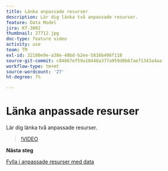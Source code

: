```yaml
---
title: Länka anpassade resurser
description: Lär dig länka två anpassade resurser.
feature: Data Model
jira: KT-3002
thumbnail: 27712.jpg
doc-type: feature video
activity: use
team: TM
exl-id: 32100e9e-a38e-40bd-b2ee-5816b496f118
source-git-commit: c84867ef59a10448a377a959d0b67ae71343a4aa
workflow-type: tm+mt
source-wordcount: '27'
ht-degree: 7%

---
```


# Länka anpassade resurser

Lär dig länka två anpassade resurser.

>[!VIDEO](https://video.tv.adobe.com/v/27712?quality=9)

**Nästa steg**

[Fylla i anpassade resurser med data](./populate-custom-resources-with-data.md)
